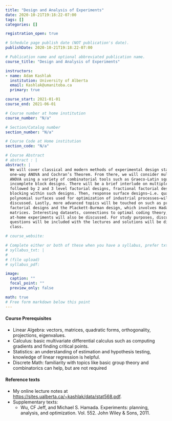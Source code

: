 ```yaml
---
title: "Design and Analysis of Experiments"
date: 2020-10-21T19:18:22-07:00
tags: []
categories: []

registration_open: true

# Schedule page publish date (NOT publication's date).
publishDate: 2020-10-21T19:18:22-07:00

# Publication name and optional abbreviated publication name.
course_title: "Design and Analysis of Experiments"

instructors:
- name: Adam Kashlak
  institution: University of Alberta
  email: Kashlak@umanitoba.ca
  primary: true

course_start: 2021-01-01
course_end: 2021-06-01

# Course number at home institution
course_number: "N/a"

# Section/Catalog number
section_number: "N/a"

# Course Code at Home institution
section_code: "N/a"

# Course Abstract
# abstract : |
abstract: |
  We will cover classical and modern methods of experimental design starting with
  one-way ANOVA and Cochran’s Theorem. From there, we will consider multi-factor
  ANOVA using a variety of combinatorial tools such as Graeco-Latin squares and
  incomplete block designs. There will be a brief interlude on multiple testing
  followed by 2 and 3 level factorial designs, fractional factorial designs, and
  blocking within such designs. Then, response surface designs—i.e. quadratic
  polynomial surfaces used for optimization of industrial processes–will be
  discussed. Lastly, more advanced topics will be touched on such as prime-level
  factorial designs and the Plackett-Burman design, which involves Hadamard
  matrices. Interesting datasets, connections to optimal coding theory, and
  at-home experiments will also be discussed. For study purposes, discussion
  questions will be included with the lectures and solutions will be discussed in
  class.

# course_website:

# Complete either or both of these when you have a syllabus, prefer txt!
# syllabus_txt: |
#
# (file upload)
# syllabus_pdf:

image:
  caption: ""
  focal_point: ""
  preview_only: false

math: true
# Free form markdown below this point
---
```

#### Course Prerequisites
  * Linear Algebra: vectors, matrices, quadratic forms, orthogonality, projections, eigenvalues.
  * Calculus: basic multivariate differential calculus such as computing gradients and finding critical points.
  * Statistics: an understanding of estimation and hypothesis testing, knowledge of linear regression is helpful.
  * Discrete Math: familiarity with topics like basic group theory and combinatorics can help, but are not required

#### Reference texts
  * My online lecture notes at https://sites.ualberta.ca/~kashlak/data/stat568.pdf.
  * Supplementary texts:
    * Wu, CF Jeff, and Michael S. Hamada. Experiments: planning, analysis, and optimization. Vol. 552. John Wiley & Sons, 2011.
